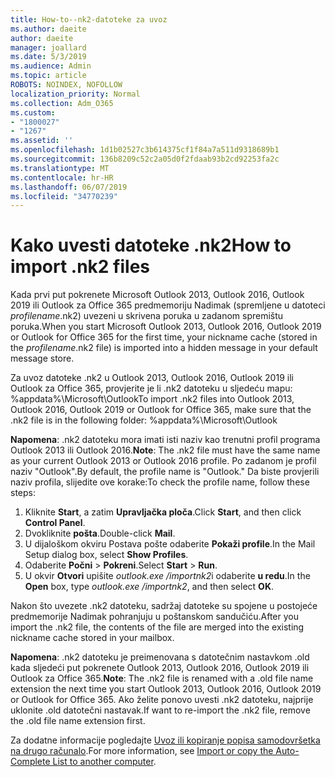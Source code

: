 ```yaml
---
title: How-to--nk2-datoteke za uvoz
ms.author: daeite
author: daeite
manager: joallard
ms.date: 5/3/2019
ms.audience: Admin
ms.topic: article
ROBOTS: NOINDEX, NOFOLLOW
localization_priority: Normal
ms.collection: Adm_O365
ms.custom:
- "1800027"
- "1267"
ms.assetid: ''
ms.openlocfilehash: 1d1b02527c3b614375cf1f84a7a511d9318689b1
ms.sourcegitcommit: 136b8209c52c2a05d0f2fdaab93b2cd92253fa2c
ms.translationtype: MT
ms.contentlocale: hr-HR
ms.lasthandoff: 06/07/2019
ms.locfileid: "34770239"
---
```

# <a name="how-to-import-nk2-files"></a><span data-ttu-id="5aa82-102">Kako uvesti datoteke .nk2</span><span class="sxs-lookup"><span data-stu-id="5aa82-102">How to import .nk2 files</span></span> 

<span data-ttu-id="5aa82-103">Kada prvi put pokrenete Microsoft Outlook 2013, Outlook 2016, Outlook 2019 ili Outlook za Office 365 predmemoriju Nadimak (spremljene u datoteci *profilename*.nk2) uvezeni u skrivena poruka u zadanom spremištu poruka.</span><span class="sxs-lookup"><span data-stu-id="5aa82-103">When you start Microsoft Outlook 2013, Outlook 2016, Outlook 2019 or Outlook for Office 365 for the first time, your nickname cache (stored in the *profilename*.nk2 file) is imported into a hidden message in your default message store.</span></span>

<span data-ttu-id="5aa82-104">Za uvoz datoteke .nk2 u Outlook 2013, Outlook 2016, Outlook 2019 ili Outlook za Office 365, provjerite je li .nk2 datoteku u sljedeću mapu: %appdata%\Microsoft\Outlook</span><span class="sxs-lookup"><span data-stu-id="5aa82-104">To import .nk2 files into Outlook 2013, Outlook 2016, Outlook 2019 or Outlook for Office 365, make sure that the .nk2 file is in the following folder: %appdata%\Microsoft\Outlook</span></span>

<span data-ttu-id="5aa82-105">**Napomena**: .nk2 datoteku mora imati isti naziv kao trenutni profil programa Outlook 2013 ili Outlook 2016.</span><span class="sxs-lookup"><span data-stu-id="5aa82-105">**Note**: The .nk2 file must have the same name as your current Outlook 2013 or Outlook 2016 profile.</span></span> <span data-ttu-id="5aa82-106">Po zadanom je profil naziv "Outlook".</span><span class="sxs-lookup"><span data-stu-id="5aa82-106">By default, the profile name is "Outlook."</span></span> <span data-ttu-id="5aa82-107">Da biste provjerili naziv profila, slijedite ove korake:</span><span class="sxs-lookup"><span data-stu-id="5aa82-107">To check the profile name, follow these steps:</span></span> 
1. <span data-ttu-id="5aa82-108">Kliknite **Start**, a zatim **Upravljačka ploča**.</span><span class="sxs-lookup"><span data-stu-id="5aa82-108">Click **Start**, and then click **Control Panel**.</span></span>
2. <span data-ttu-id="5aa82-109">Dvokliknite **pošta**.</span><span class="sxs-lookup"><span data-stu-id="5aa82-109">Double-click **Mail**.</span></span>
3. <span data-ttu-id="5aa82-110">U dijaloškom okviru Postava pošte odaberite **Pokaži profile**.</span><span class="sxs-lookup"><span data-stu-id="5aa82-110">In the Mail Setup dialog box, select **Show Profiles**.</span></span>
4. <span data-ttu-id="5aa82-111">Odaberite **Počni** > **Pokreni**.</span><span class="sxs-lookup"><span data-stu-id="5aa82-111">Select **Start** > **Run**.</span></span>
5. <span data-ttu-id="5aa82-112">U okvir **Otvori** upišite *outlook.exe /importnk2*i odaberite **u redu**.</span><span class="sxs-lookup"><span data-stu-id="5aa82-112">In the **Open** box, type *outlook.exe /importnk2*, and then select **OK**.</span></span> 

<span data-ttu-id="5aa82-113">Nakon što uvezete .nk2 datoteku, sadržaj datoteke su spojene u postojeće predmemorije Nadimak pohranjuju u poštanskom sandučiću.</span><span class="sxs-lookup"><span data-stu-id="5aa82-113">After you import the .nk2 file, the contents of the file are merged into the existing nickname cache stored in your mailbox.</span></span>

<span data-ttu-id="5aa82-114">**Napomena**: .nk2 datoteku je preimenovana s datotečnim nastavkom .old kada sljedeći put pokrenete Outlook 2013, Outlook 2016, Outlook 2019 ili Outlook za Office 365.</span><span class="sxs-lookup"><span data-stu-id="5aa82-114">**Note**: The .nk2 file is renamed with a .old file name extension the next time you start Outlook 2013, Outlook 2016, Outlook 2019 or Outlook for Office 365.</span></span> <span data-ttu-id="5aa82-115">Ako želite ponovo uvesti .nk2 datoteku, najprije uklonite .old datotečni nastavak.</span><span class="sxs-lookup"><span data-stu-id="5aa82-115">If want to re-import the .nk2 file, remove the .old file name extension first.</span></span>

<span data-ttu-id="5aa82-116">Za dodatne informacije pogledajte [Uvoz ili kopiranje popisa samodovršetka na drugo računalo](https://support.microsoft.com/help/2806550/how-to-import-nk2-files-into-outlook%).</span><span class="sxs-lookup"><span data-stu-id="5aa82-116">For more information, see [Import or copy the Auto-Complete List to another computer](https://support.microsoft.com/help/2806550/how-to-import-nk2-files-into-outlook%).</span></span>